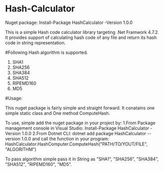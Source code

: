 # Hash-Calculator
Nuget package: Install-Package HashCalculator -Version 1.0.0 

This is a simple Hash code calculator library targeting .Net Framwork 4.7.2. It provides support of calculating hash code of
any file and return its hash code in string representation.

#Following Hash algorithm is supported.
  1. SHA1
  2. SHA256
  3. SHA384
  4. SHA512
  5. RIPEMD160
  6. MD5
  
 #Usage:
 
 This nuget package is fairly simple and straight forward. It conatains one simple static class and One method ComputeHash.
 
 To use, simple add the nuget package in your project by:
  1.From Package management console in Visual Studio: Install-Package HashCalculator -Version 1.0.0 
  2.From Dotnet CLI: dotnet add package HashCalculator --version 1.0.0 
 and call the function in your program: HashCalculator.HashComputer.ComputeHash("PATH/TO/YOUT/FILE", "ALGORITHM")
 
 To pass algorithm simple pass it in String as "SHA1", "SHA256", "SHA384", "SHA512", "RIPEMD160", "MD5".

